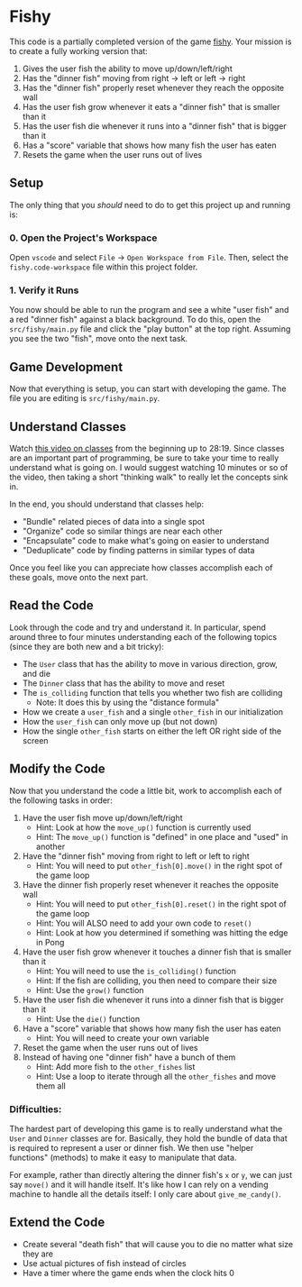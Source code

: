 # Fishy

This code is a partially completed version of the game [fishy](https://freefishy.org/).
Your mission is to create a fully working version that:

1. Gives the user fish the ability to move up/down/left/right
2. Has the "dinner fish" moving from right -> left or left -> right
3. Has the "dinner fish" properly reset whenever they reach the opposite wall
4. Has the user fish grow whenever it eats a "dinner fish" that is smaller than it
5. Has the user fish die whenever it runs into a "dinner fish" that is bigger than it
6. Has a "score" variable that shows how many fish the user has eaten
7. Resets the game when the user runs out of lives

## Setup

The only thing that you _should_ need to do to get this project up and running
is:

### 0. Open the Project's Workspace

Open `vscode` and select `File` -> `Open Workspace from File`. Then, select the
`fishy.code-workspace` file within this project folder.

### 1. Verify it Runs

You now should be able to run the program and see a white "user fish" and a red
"dinner fish" against a black background. To do this, open the
`src/fishy/main.py` file and click the "play button" at the top right.
Assuming you see the two "fish", move onto the next task.

## Game Development

Now that everything is setup, you can start with developing the game. The file
you are editing is `src/fishy/main.py`.

## Understand Classes

Watch [this video on classes](https://youtu.be/JeznW_7DlB0?si=RtxYM1PKXlM0Wf7K)
from the beginning up to 28:19. Since classes are an important part of
programming, be sure to take your time to really understand what is going on.
I would suggest watching 10 minutes or so of the video, then taking a short
"thinking walk" to really let the concepts sink in.

In the end, you should understand that classes help:

- "Bundle" related pieces of data into a single spot
- "Organize" code so similar things are near each other
- "Encapsulate" code to make what's going on easier to understand
- "Deduplicate" code by finding patterns in similar types of data

Once you feel like you can appreciate how classes accomplish each of these
goals, move onto the next part.

## Read the Code

Look through the code and try and understand it. In particular, spend around
three to four minutes understanding each of the following topics (since they are
both new and a bit tricky):

- The `User` class that has the ability to move in various direction, grow, and die
- The `Dinner` class that has the ability to move and reset
- The `is_colliding` function that tells you whether two fish are colliding
    - Note: It does this by using the "distance formula"
- How we create a `user_fish` and a single `other_fish` in our initialization
- How the `user_fish` can only move up (but not down)
- How the single `other_fish` starts on either the left OR right side of the screen

## Modify the Code

Now that you understand the code a little bit, work to accomplish each of the
following tasks in order:

1. Have the user fish move up/down/left/right
    - Hint: Look at how the `move_up()` function is currently used
    - Hint: The `move_up()` function is "defined" in one place and "used" in another
2. Have the "dinner fish" moving from right to left or left to right
    - Hint: You will need to put `other_fish[0].move()` in the right spot of the game loop
3. Have the dinner fish properly reset whenever it reaches the opposite wall
    - Hint: You will need to put `other_fish[0].reset()` in the right spot of the game loop
    - Hint: You will ALSO need to add your own code to `reset()`
    - Hint: Look at how you determined if something was hitting the edge in Pong
4. Have the user fish grow whenever it touches a dinner fish that is smaller than it
    - Hint: You will need to use the `is_colliding()` function
    - Hint: If the fish are colliding, you then need to compare their size
    - Hint: Use the `grow()` function
5. Have the user fish die whenever it runs into a dinner fish that is bigger than it
    - Hint: Use the `die()` function
6. Have a "score" variable that shows how many fish the user has eaten
    - Hint: You will need to create your own variable
7. Reset the game when the user runs out of lives
8. Instead of having one "dinner fish" have a bunch of them
    - Hint: Add more fish to the `other_fishes` list
    - Hint: Use a loop to iterate through all the `other_fishes` and move them all

### Difficulties:

The hardest part of developing this game is to really understand what the `User`
and `Dinner` classes are for. Basically, they hold the bundle of data that is
required to represent a user or dinner fish. We then use "helper functions"
(methods) to make it easy to manipulate that data.

For example, rather than directly altering the dinner fish's `x` or `y`, we can
just say `move()` and it will handle itself. It's like how I can rely on a
vending machine to handle all the details itself: I only care about
`give_me_candy()`.

## Extend the Code

- Create several "death fish" that will cause you to die no matter what size they are
- Use actual pictures of fish instead of circles
- Have a timer where the game ends when the clock hits 0
